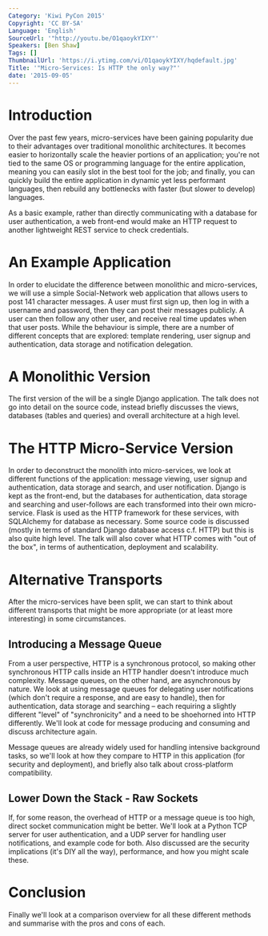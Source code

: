 ```yaml
---
Category: 'Kiwi PyCon 2015'
Copyright: 'CC BY-SA'
Language: 'English'
SourceUrl: '"http://youtu.be/O1qaoykYIXY"'
Speakers: [Ben Shaw]
Tags: []
ThumbnailUrl: 'https://i.ytimg.com/vi/O1qaoykYIXY/hqdefault.jpg'
Title: '"Micro-Services: Is HTTP the only way?"'
date: '2015-09-05'
---
```

Introduction
============

Over the past few years, micro-services have been gaining popularity due to their advantages over traditional monolithic architectures. It becomes easier to horizontally scale the heavier portions of an application; you're not tied to the same OS or programming language for the entire application, meaning you can easily slot in the best tool for the job; and finally, you can quickly build the entire application in dynamic yet less performant languages, then rebuild any bottlenecks with faster (but slower to develop) languages.

As a basic example, rather than directly communicating with a database for user authentication, a web front-end would make an HTTP request to another lightweight REST service to check credentials.


An Example Application
======================

In order to elucidate the difference between monolithic and micro-services, we will use a simple Social-Network web application that allows users to post 141 character messages. A user must first sign up, then log in with a username and password, then they can post their messages publicly. A user can then follow any other user, and receive real time updates when that user posts. While the behaviour is simple, there are a number of different concepts that are explored: template rendering, user signup and authentication, data storage and notification delegation.


A Monolithic Version
======================

The first version of the will be a single Django application. The talk does not go into detail on the source code, instead briefly discusses the views, databases (tables and queries) and overall architecture at a high level.


The HTTP Micro-Service Version
===============================

In order to deconstruct the monolith into micro-services, we look at different functions of the application: message viewing, user signup and authentication, data storage and search, and user notification. Django is kept as the front-end, but the databases for authentication, data storage and searching and user-follows are each transformed into their own micro-service. Flask is used as the HTTP framework for these services, with SQLAlchemy for database as necessary. Some source code is discussed (mostly in terms of standard Django database access c.f. HTTP) but this is also quite high level. The talk will also cover what HTTP comes with "out of the box", in terms of authentication, deployment and scalability.


Alternative Transports
======================

After the micro-services have been split, we can start to think about different transports that might be more appropriate (or at least more interesting) in some circumstances.


Introducing a Message Queue
---------------------------

From a user perspective, HTTP is a synchronous protocol, so making other synchronous HTTP calls inside an HTTP handler doesn't introduce much complexity. Message queues, on the other hand, are asynchronous by nature. We look at using message queues for delegating user notifications (which don't require a response, and are easy to handle), then for authentication, data storage and searching – each requiring a slightly different "level" of "synchronicity" and a need to be shoehorned into HTTP differently. We'll look at code for message producing and consuming and discuss architecture again.

Message queues are already widely used for handling intensive background tasks, so we'll look at how they compare to HTTP in this application (for security and deployment), and briefly also talk about cross-platform compatibility.


Lower Down the Stack - Raw Sockets
----------------------------------

If, for some reason, the overhead of HTTP or a message queue is too high, direct socket communication might be better. We'll look at a Python TCP server for user authentication, and a UDP server for handling user notifications, and example code for both. Also discussed are the security implications (it's DIY all the way), performance, and how you might scale these.


Conclusion
==========

Finally we'll look at a comparison overview for all these different methods and summarise with the pros and cons of each.
